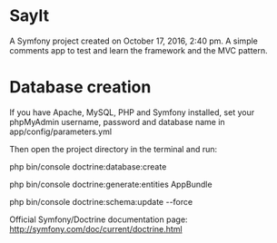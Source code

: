 SayIt
=====

A Symfony project created on October 17, 2016, 2:40 pm. A simple comments app to test and learn the framework and the MVC pattern.

Database creation
=================

If you have Apache, MySQL, PHP and Symfony installed, set your phpMyAdmin username, password and database name in app/config/parameters.yml

Then open the project directory in the terminal and run:

php bin/console doctrine:database:create

php bin/console doctrine:generate:entities AppBundle

php bin/console doctrine:schema:update --force

Official Symfony/Doctrine documentation page: http://symfony.com/doc/current/doctrine.html


